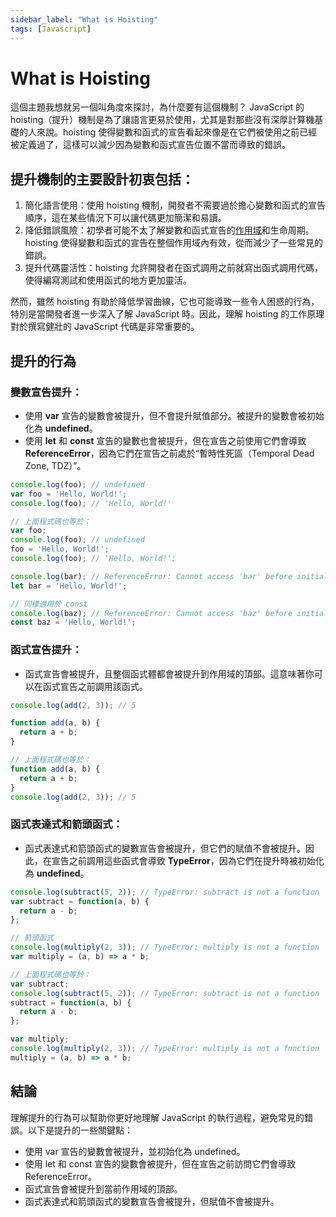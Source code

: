 ```yaml
---
sidebar_label: "What is Hoisting"
tags: [Javascript]
---
```


# What is Hoisting

這個主題我想就另一個叫角度來探討，為什麼要有這個機制？
JavaScript 的 hoisting（提升）機制是為了讓語言更易於使用，尤其是對那些沒有深厚計算機基礎的人來說。hoisting 使得變數和函式的宣告看起來像是在它們被使用之前已經被定義過了，這樣可以減少因為變數和函式宣告位置不當而導致的錯誤。

## 提升機制的主要設計初衷包括：
1. 簡化語言使用：使用 hoisting 機制，開發者不需要過於擔心變數和函式的宣告順序，這在某些情況下可以讓代碼更加簡潔和易讀。
2. 降低錯誤風險：初學者可能不太了解變數和函式宣告的[作用域](./what-is-scope.md)和生命周期。hoisting 使得變數和函式的宣告在整個作用域內有效，從而減少了一些常見的錯誤。
3. 提升代碼靈活性：hoisting 允許開發者在函式調用之前就寫出函式調用代碼，使得編寫測試和使用函式的地方更加靈活。

然而，雖然 hoisting 有助於降低學習曲線，它也可能導致一些令人困惑的行為，特別是當開發者進一步深入了解 JavaScript 時。因此，理解 hoisting 的工作原理對於撰寫健壯的 JavaScript 代碼是非常重要的。

## 提升的行為

### 變數宣告提升：
  - 使用 **var** 宣告的變數會被提升，但不會提升賦值部分。被提升的變數會被初始化為 **undefined**。
  - 使用 **let** 和 **const** 宣告的變數也會被提升，但在宣告之前使用它們會導致 **ReferenceError**，因為它們在宣告之前處於“暫時性死區（Temporal Dead Zone, TDZ）”。

```js {1,6}
console.log(foo); // undefined
var foo = 'Hello, World!';
console.log(foo); // 'Hello, World!'

// 上面程式碼也等於：
var foo;
console.log(foo); // undefined
foo = 'Hello, World!';
console.log(foo); // 'Hello, World!';
```

```js {1,5}
console.log(bar); // ReferenceError: Cannot access 'bar' before initialization
let bar = 'Hello, World!';

// 同樣適用於 const
console.log(baz); // ReferenceError: Cannot access 'baz' before initialization
const baz = 'Hello, World!';
```

### 函式宣告提升：
  - 函式宣告會被提升，且整個函式體都會被提升到作用域的頂部。這意味著你可以在函式宣告之前調用該函式。

```js {3-5,8-10}
console.log(add(2, 3)); // 5

function add(a, b) {
  return a + b;
}

// 上面程式碼也等於：
function add(a, b) {
  return a + b;
}
console.log(add(2, 3)); // 5
```

### 函式表達式和箭頭函式：
  - 函式表達式和箭頭函式的變數宣告會被提升，但它們的賦值不會被提升。因此，在宣告之前調用這些函式會導致 **TypeError**，因為它們在提升時被初始化為 **undefined**。

```js
console.log(subtract(5, 2)); // TypeError: subtract is not a function
var subtract = function(a, b) {
  return a - b;
};

// 箭頭函式
console.log(multiply(2, 3)); // TypeError: multiply is not a function
var multiply = (a, b) => a * b;

// 上面程式碼也等於：
var subtract;
console.log(subtract(5, 2)); // TypeError: subtract is not a function
subtract = function(a, b) {
  return a - b;
};

var multiply;
console.log(multiply(2, 3)); // TypeError: multiply is not a function
multiply = (a, b) => a * b;
```

## 結論

理解提升的行為可以幫助你更好地理解 JavaScript 的執行過程，避免常見的錯誤。以下是提升的一些關鍵點：

- 使用 var 宣告的變數會被提升，並初始化為 undefined。
- 使用 let 和 const 宣告的變數會被提升，但在宣告之前訪問它們會導致 ReferenceError。
- 函式宣告會被提升到當前作用域的頂部。
- 函式表達式和箭頭函式的變數宣告會被提升，但賦值不會被提升。